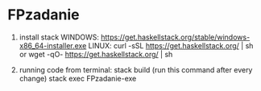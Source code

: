 # FPzadanie
1. install stack
WINDOWS: https://get.haskellstack.org/stable/windows-x86_64-installer.exe
LINUX:
curl -sSL https://get.haskellstack.org/ | sh
or
wget -qO- https://get.haskellstack.org/ | sh

2. running code
from terminal:
stack build (run this command after every change)
stack exec FPzadanie-exe
